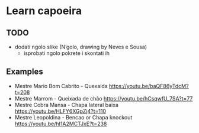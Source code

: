 # Learn capoeira

## TODO
- dodati ngolo slike (N’golo, drawing by Neves e Sousa)
  - isprobati ngolo pokrete i skontati ih

## Examples

- Mestre Mario Bom Cabrito - Quexaida https://youtu.be/baQF86yTdcM?t=208
- Mestre Marrom - Queixada de chão https://youtu.be/hCsqwfU_7SA?t=77
- Mestre Cobra Mansa - Chapa lateral baixa https://youtu.be/HLFY6XGpZj4?t=110
- Mestre Leopoldina - Bencao or Chapa knockout https://youtu.be/hI1A2MCTJxE?t=238